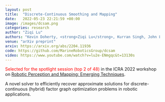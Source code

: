 ```yaml
---
layout: post
title:  "Discrete-Continuous Smoothing and Mapping"
date:   2022-05-23 22:21:59 +00:00
image: /images/dcsam.png
categories: research
author: "Ziqi Lu"
authors: "Kevin Doherty, <strong>Ziqi Lu</strong>, Kurran Singh, John Leonard"
venue: "arXiv preprint"
arxiv: https://arxiv.org/abs/2204.11936
code: https://github.com/MarineRoboticsGroup/dcsam
video: https://www.youtube.com/watch?v=lu2e-ENmgqc&t=13130s
---
```


<p><span style="color:red">Selected for the spotlight session (top 2 of 48) </span> in the ICRA 2022 workshop on <a href="https://sites.google.com/view/ropm">Robotic Perception and Mapping: Emerging Techniques</a>.</p>
<p>A novel solver to efficiently recover approximate solutions for discrete-continuous (hybrid) factor graph optimization problems in robotic applications.</p>

